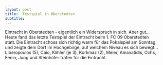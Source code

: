 ```yaml
---
layout: post
title:  Testspiel in Oberstedten
subtitle:  
---
```


Eintracht in Oberstedten - eigentlich ein Widerspruch in sich. Aber gut... Heute fand das letzte Testspiel der Eintracht beim 1. FC 09 Oberstedten statt. Die Eintracht schoss sich richtig warm für das Pokalspiel am Sonntag und zeigte dem Dorf im Hochgebirge, auf welchem Niveau es sich bewegt... Liberopoulos (5), Caio, Köhler (je 3), Korkmaz (2), Meier, Amanatidis, Ochs, Fenin, Jung und Steinhöfer trafen für die Eintracht.


